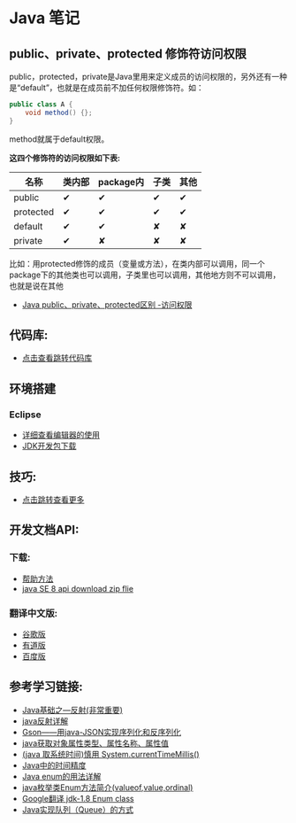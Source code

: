 # Java 笔记

## public、private、protected 修饰符访问权限
public，protected，private是Java里用来定义成员的访问权限的，另外还有一种是“default”，也就是在成员前不加任何权限修饰符。如：
```java
public class A {
    void method() {};
}
```
method就属于default权限。

**这四个修饰符的访问权限如下表:**

名称 | 类内部 | package内 | 子类 | 其他
--- | --- | --- | --- | ---
public | ✔ | ✔ | ✔ | ✔
protected | ✔ | ✔ | ✔ | ✔
default | ✔ | ✔ | ✘ | ✘
private | ✔ | ✘ | ✘ | ✘

比如：用protected修饰的成员（变量或方法），在类内部可以调用，同一个package下的其他类也可以调用，子类里也可以调用，其他地方则不可以调用，也就是说在其他

* [Java public、private、protected区别 -访问权限](https://blog.csdn.net/applepie1/article/details/7262419)

## 代码库:
* [点击查看跳转代码库](https://github.com/YellowTulipShow/Java)

## 环境搭建
### Eclipse
* [详细查看编辑器的使用](./eclipse.md)
* [JDK开发包下载](https://www.oracle.com/technetwork/java/javase/downloads/index.html)

## 技巧:
* [点击跳转查看更多](./development_tips_notes.md)

## 开发文档API:
### 下载:
* [帮助方法](https://jingyan.baidu.com/article/6b97984de7c8411ca2b0bf1d.html)
* [java SE 8 api download zip flie](https://www.oracle.com/technetwork/java/javase/documentation/jdk8-doc-downloads-2133158.html)

### 翻译中文版:
* [谷歌版](https://blog.fondme.cn/apidoc/jdk-1.8-google/)
* [有道版](https://blog.fondme.cn/apidoc/jdk-1.8-youdao/)
* [百度版](https://blog.fondme.cn/apidoc/jdk-1.8-baidu/)

## 参考学习链接:
* [Java基础之—反射(非常重要)](https://blog.csdn.net/sinat_38259539/article/details/71799078)
* [java反射详解](http://www.cnblogs.com/rollenholt/archive/2011/09/02/2163758.html)
* [Gson——用java-JSON实现序列化和反序列化](https://www.jianshu.com/p/d78f1b378df1)
* [java获取对象属性类型、属性名称、属性值](https://blog.csdn.net/superit401/article/details/73732873)
* [(java 取系统时间)慎用 System.currentTimeMillis()](http://blog.sina.com.cn/s/blog_6b8bd9d80101fe8t.html)
* [Java中的时间精度](https://blog.csdn.net/elky1982/article/details/4677365)
* [Java enum的用法详解](http://www.cnblogs.com/happyPawpaw/archive/2013/04/09/3009553.html)
* [java枚举类Enum方法简介(valueof,value,ordinal)](https://blog.csdn.net/congqingbin/article/details/7520137)
* [Google翻译 jdk-1.8 Enum class](https://blog.fondme.cn/apidoc/jdk-1.8-google/java/lang/Enum.html)
* [Java实现队列（Queue）的方式](https://blog.csdn.net/jsc123581/article/details/81986714)
